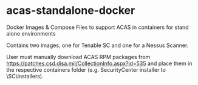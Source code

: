 # acas-standalone-docker
Docker Images &amp; Compose Files to support ACAS in containers for stand alone environments

Contains two images, one for Tenable SC and one for a Nessus Scanner.

User must manually download ACAS RPM packages from https://patches.csd.disa.mil/CollectionInfo.aspx?id=535 and place them in the respective containers folder (e.g. SecurityCenter installer to \SC\installers).
